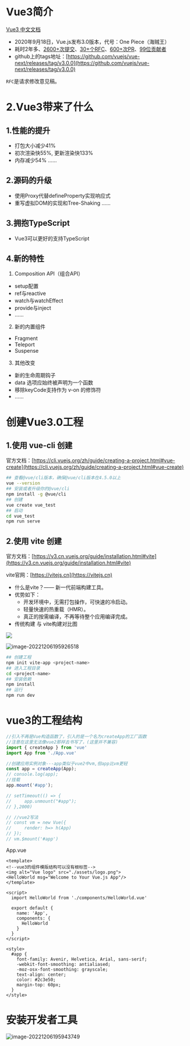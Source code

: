 # Vue3简介

[Vue3 中文文档](https://www.javascriptc.com/vue3js/guide/routing.html)

- 2020年9月18日，Vue.js发布3.0版本，代号：One Piece（海贼王）
- 耗时2年多、[2600+次提交](https://github.com/vuejs/vue-next/graphs/commit-activity)、[30+个RFC](https://github.com/vuejs/rfcs/tree/master/active-rfcs)、[600+次PR](https://github.com/vuejs/vue-next/pulls?q=is%3Apr+is%3Amerged+-author%3Aapp%2Fdependabot-preview+)、[99位贡献者](https://github.com/vuejs/vue-next/graphs/contributors)
- github上的tags地址：[https://github.com/vuejs/vue-next/releases/tag/v3.0.0](https://github.com/vuejs/vue-next/releases/tag/v3.0.0)

`RFC`是请求修改意见稿。
# 2.Vue3带来了什么

## 1.性能的提升

-  打包大小减少41% 
-  初次渲染快55%, 更新渲染快133% 
-  内存减少54%
...... 

## 2.源码的升级

-  使用Proxy代替defineProperty实现响应式 
-  重写虚拟DOM的实现和Tree-Shaking
...... 

## 3.拥抱TypeScript

- Vue3可以更好的支持TypeScript

## 4.新的特性

1.  Composition API（组合API） 
   - setup配置
   - ref与reactive
   - watch与watchEffect
   - provide与inject
   - ......
2.  新的内置组件 
   - Fragment
   - Teleport
   - Suspense
3.  其他改变 
   - 新的生命周期钩子
   - data 选项应始终被声明为一个函数
   - 移除keyCode支持作为 v-on 的修饰符
   - ......

# 创建Vue3.0工程

## 1.使用 vue-cli 创建

官方文档：[https://cli.vuejs.org/zh/guide/creating-a-project.html#vue-create](https://cli.vuejs.org/zh/guide/creating-a-project.html#vue-create)

```bash
## 查看@vue/cli版本，确保@vue/cli版本在4.5.0以上
vue --version
## 安装或者升级你的@vue/cli
npm install -g @vue/cli
## 创建
vue create vue_test
## 启动
cd vue_test
npm run serve
```

## 2.使用 vite 创建

官方文档：[https://v3.cn.vuejs.org/guide/installation.html#vite](https://v3.cn.vuejs.org/guide/installation.html#vite)

vite官网：[https://vitejs.cn](https://vitejs.cn)

- 什么是vite？—— 新一代前端构建工具。
- 优势如下： 
   - 开发环境中，无需打包操作，可快速的冷启动。
   - 轻量快速的热重载（HMR）。
   - 真正的按需编译，不再等待整个应用编译完成。
- 传统构建 与 vite构建对比图

![](https://october-x-image-host.oss-cn-hangzhou.aliyuncs.com/markdown-imgsimage-20221206195904491.png)

![image-20221206195926518](https://october-x-image-host.oss-cn-hangzhou.aliyuncs.com/markdown-imgsimage-20221206195926518.png)

```bash
## 创建工程
npm init vite-app <project-name>
## 进入工程目录
cd <project-name>
## 安装依赖
npm install
## 运行
npm run dev
```

# vue3的工程结构
```javascript
//引入不再是Vue构造函数了，引入的是一个名为createApp的工厂函数
//注意在这里无法像vue2那样去书写了，(这里并不兼容)
import { createApp } from 'vue'
import App from './App.vue'

//创建应用实例对象---app类似于vue2中vm,但app比vm更轻
const app = createApp(App);
// console.log(app);
//挂载
app.mount('#app');

// setTimeout(() => {
//     app.unmount("#app");
// },2000)

// //vue2写法
// const vm = new Vue({
//     render: h=> h(App)
// });
// vm.$mount('#app')
```
App.vue
```vue
<template>
<!--vue3的组件模版结构可以没有根标签-->
<img alt="Vue logo" src="./assets/logo.png">
<HelloWorld msg="Welcome to Your Vue.js App"/>
</template>

<script>
  import HelloWorld from './components/HelloWorld.vue'
  
  export default {
    name: 'App',
    components: {
      HelloWorld
    }
  }
</script>

<style>
  #app {
    font-family: Avenir, Helvetica, Arial, sans-serif;
    -webkit-font-smoothing: antialiased;
    -moz-osx-font-smoothing: grayscale;
    text-align: center;
    color: #2c3e50;
    margin-top: 60px;
  }
</style>

```
# 安装开发者工具
![image-20221206195943749](https://october-x-image-host.oss-cn-hangzhou.aliyuncs.com/markdown-imgsimage-20221206195943749.png)


